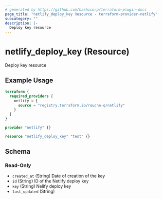 ```yaml
---
# generated by https://github.com/hashicorp/terraform-plugin-docs
page_title: "netlify_deploy_key Resource - terraform-provider-netlify"
subcategory: ""
description: |-
  Deploy key resource
---
```


# netlify_deploy_key (Resource)

Deploy key resource

## Example Usage

```terraform
terraform {
  required_providers {
    netlify = {
      source = "registry.terraform.io/rouche-q/netlify"
    }
  }
}

provider "netlify" {}

resource "netlify_deploy_key" "test" {}
```

<!-- schema generated by tfplugindocs -->
## Schema

### Read-Only

- `created_at` (String) Date of creation of the key
- `id` (String) ID of the Netlify deploy key
- `key` (String) Nelify deploy key
- `last_updated` (String)
